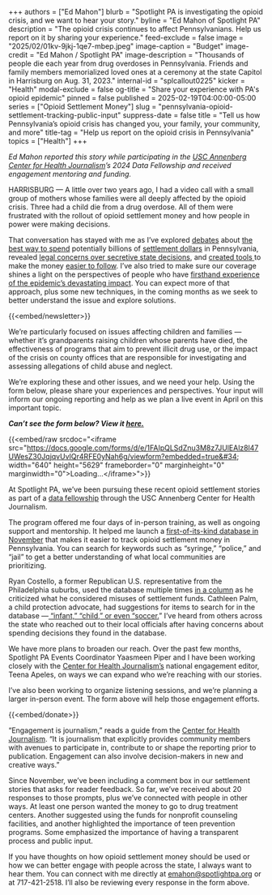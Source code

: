 +++
authors = ["Ed Mahon"]
blurb = "Spotlight PA is investigating the opioid crisis, and we want to hear your story."
byline = "Ed Mahon of Spotlight PA"
description = "The opioid crisis continues to affect Pennsylvanians. Help us report on it by sharing your experience."
feed-exclude = false
image = "2025/02/01kv-9jkj-1qe7-mbep.jpeg"
image-caption = "Budget"
image-credit = "Ed Mahon / Spotlight PA"
image-description = "Thousands of people die each year from drug overdoses in Pennsylvania. Friends and family members memorialized loved ones at a ceremony at the state Capitol in Harrisburg on Aug. 31, 2023."
internal-id = "splcallout0225"
kicker = "Health"
modal-exclude = false
og-title = "Share your experience with PA's opioid epidemic"
pinned = false
published = 2025-02-19T04:00:00-05:00
series = ["Opioid Settlement Money"]
slug = "pennsylvania-opioid-settlement-tracking-public-input"
suppress-date = false
title = "Tell us how Pennsylvania’s opioid crisis has changed you, your family, your community, and more"
title-tag = "Help us report on the opioid crisis in Pennsylvania"
topics = ["Health"]
+++

<em>Ed Mahon reported this story while participating in the </em><a href="https://centerforhealthjournalism.org/about-center"><em>USC Annenberg Center for Health Journalism</em></a><em>’s 2024 Data Fellowship and received engagement mentoring and funding.</em>

HARRISBURG — A little over two years ago, I had a video call with a small group of mothers whose families were all deeply affected by the opioid crisis. Three had a child die from a drug overdose. All of them were frustrated with the rollout of opioid settlement money and how people in power were making decisions.

That conversation has stayed with me as I’ve explored <a href="https://www.spotlightpa.org/news/2023/04/pa-opioid-settlement-money-cases-police-treatment-johnson-johnson/">debates</a> about <a href="https://www.npr.org/sections/health-shots/2024/03/27/1238282456/in-pennsylvania-she-wants-to-hand-out-new-syringes-to-save-lives-but-is-it-legal">the best way to spend</a> potentially billions of <a href="https://www.spotlightpa.org/news/2024/11/pennsylvania-opioid-settlement-money-commonwealth-court-spending-lawsuits/">settlement dollars</a> in Pennsylvania, revealed <a href="https://www.spotlightpa.org/news/2024/06/pennsylvania-opioid-settlement-board-secret-meetings-lawmaker-challenge/">legal concerns over secretive state decisions</a>, and <a href="https://www.spotlightpa.org/news/2024/03/opioid-settlement-money-67-counties/">created tools </a>to make the money <a href="https://www.spotlightpa.org/news/2023/10/pennsylvania-opioid-settlement-fund-receive/">easier to follow</a>. I’ve also tried to make sure our coverage shines a light on the perspectives of people who have <a href="https://www.spotlightpa.org/news/2024/08/opioid-settlement-cash-public-comments-ignored/">firsthand experience of the epidemic’s devastating impact</a>. You can expect more of that approach, plus some new techniques, in the coming months as we seek to better understand the issue and explore solutions.

{{<embed/newsletter>}}

We’re particularly focused on issues affecting children and families — whether it’s grandparents raising children whose parents have died, the effectiveness of programs that aim to prevent illicit drug use, or the impact of the crisis on county offices that are responsible for investigating and assessing allegations of child abuse and neglect.

We’re exploring these and other issues, and we need your help. Using the form below, please share your experiences and perspectives. Your input will inform our ongoing reporting and help as we plan a live event in April on this important topic.<strong><em></em></strong>

<strong><em>Can’t see the form below? View it </em></strong><a href="https://forms.gle/MtBba1a1RCAi6NdS8"><strong><em>here.</em></strong></a><strong><em></em></strong>

{{<embed/raw srcdoc="&lt;iframe src=&#34;https://docs.google.com/forms/d/e/1FAIpQLSdZnu3M8z7JUlEAlz8l47UWesZ30JqjqvUvIQr4RFE0yNah6g/viewform?embedded=true&#34; width=&#34;640&#34; height=&#34;5629&#34; frameborder=&#34;0&#34; marginheight=&#34;0&#34; marginwidth=&#34;0&#34;&gt;Loading…&lt;/iframe&gt;">}}

At Spotlight PA, we’ve been pursuing these recent opioid settlement stories as part of a <a href="https://centerforhealthjournalism.org/our-work/insights/center-health-journalism-announces-2024-data-fellows?utm_source=ActiveCampaign&amp;utm_medium=email&amp;utm_content=Fearing%20higher%20electricity%20costs%2C%20Shapiro%20files%20suit&amp;utm_campaign=The%20Investigator%2001%2016%2025">data<strong> </strong>fellowship</a> through the USC Annenberg Center for Health Journalism.

The program offered me four days of in-person training, as well as ongoing support and mentorship. It helped me launch a <a href="https://www.spotlightpa.org/news/2024/11/pennsylvania-opioid-settlement-money-spending-data/">first-of-its-kind database in November</a> that makes it easier to track opioid settlement money in Pennsylvania. You can search for keywords such as “syringe,” “police,” and “jail” to get a better understanding of what local communities are prioritizing.

Ryan Costello, a former Republican U.S. representative from the Philadelphia suburbs, used the database multiple times <a href="https://broadandliberty.com/2024/12/12/ryan-costello-misuse-of-opioid-settlement-funds-betrays-pennsylvanias-most-vulnerable/">in a column</a> as he criticized what he considered misuses of settlement funds. Cathleen Palm, a child protection advocate, had suggestions for items to search for in the database —<a href="https://www.linkedin.com/posts/cathleen-palm-2429741bb_spotlight-pa-database-tracks-70m-in-opioid-activity-7264282498707156992-l5K9?utm_source=share&amp;utm_medium=member_desktop"> “infant,” “child,” or even “soccer.</a>” I’ve heard from others across the state who reached out to their local officials after having concerns about spending decisions they found in the database.

We have more plans to broaden our reach. Over the past few months, Spotlight PA Events Coordinator Yaasmeen Piper and I have been working closely with the <a href="https://centerforhealthjournalism.org/our-work/community-engagement">Center for Health Journalism’s</a> national engagement editor, Teena Apeles, on ways we can expand who we’re reaching with our stories.

I’ve also been working to organize listening sessions, and we’re planning a larger in-person event. The form above will help those engagement efforts.

{{<embed/donate>}}

“Engagement is journalism,” reads a guide from the <a href="https://centerforhealthjournalism.org/engagement-mentoring-and-grants-faq">Center for Health Journalism</a>. “It is journalism that explicitly provides community members with avenues to participate in, contribute to or shape the reporting prior to publication. Engagement can also involve decision-makers in new and creative ways.”

Since November, we’ve been including a comment box in our settlement stories that asks for reader feedback. So far, we’ve received about 20<strong> </strong>responses to those prompts, plus we’ve connected with people in other ways. At least one person wanted the money to go to drug treatment centers. Another suggested using the funds for nonprofit counseling facilities, and another highlighted the importance of teen prevention programs. Some emphasized the importance of having a transparent process and public input.

If you have thoughts on how opioid settlement money should be used or how we can better engage with people across the state, I always want to hear them. You can connect with me directly at <a href="mailto:emahon@spotlightpa.org">emahon@spotlightpa.org</a> or at 717-421-2518. I’ll also be reviewing every response in the form above.

